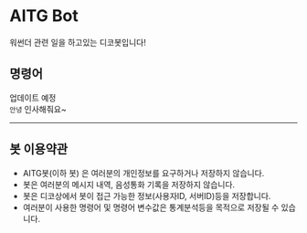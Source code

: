 # AITG Bot
워썬더 관련 일을 하고있는 디코봇입니다!

## 명령어
업데이트 예정   
`안녕` 인사해줘요~    


---


## 봇 이용약관
- AITG봇(이하 봇) 은 여러분의 개인정보를 요구하거나 저장하지 않습니다.
- 봇은 여러분의 메시지 내역, 음성통화 기록을 저장하지 않습니다.
- 봇은 디코상에서 봇이 접근 가능한 정보(사용자ID, 서버ID)등을 저장합니다.
- 여러분이 사용한 명령어 및 명령어 변수값은 통계분석등을 목적으로 저장될 수 있습니다.
